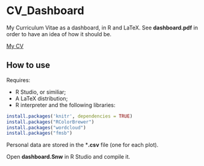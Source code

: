 # CV_Dashboard
My Curriculum Vitae as a dashboard, in R and LaTeX.
See **dashboard.pdf** in order to have an idea of how it should be.

[My CV](/img/cv.png)

## How to use

Requires:

* R Studio, or similiar; 
* A LaTeX distribution;
* R interpreter and the following libraries:

```r
install.packages('knitr', dependencies = TRUE)
install.packages("RColorBrewer")
install.packages("wordcloud")
install.packages("fmsb")
```

Personal data are stored in the ***.csv** file (one for each plot).

Open **dashboard.Snw** in R Studio and compile it.
